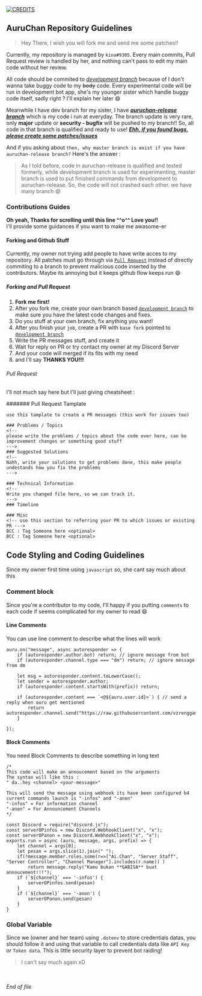 [![CREDITS](/img/_aururepos.png)](https://github.com/vzrenggamani/auruchan/tree/master)

## AuruChan Repository Guidelines
> Hey There, I wish you will fork me and send me some patches!!

Currently, my repository is managed by `kina#9305`. Every main commits, Pull Request review is handled by her, and nothing can't pass to edit my main code without her review.

All code should be commited to [*development branch*](https://github.com/vzrenggamani/auruchan/tree/development) because of I don't wanna take buggy code to my ~~body~~ code. Every experimental code will be run in development bot app, she's my younger sister which handle buggy code itself, sadly right ? I'll explain her later :smile:

Meanwhile I have dev branch for my sister, I have [***auruchan-release branch***](https://github.com/vzrenggamani/auruchan/tree/development) which is my code i run at everyday. The branch update is very rare, only **major** update or **security - bugfix** will be pushed to my branch!! So, all code in that branch is qualified and ready to use! [***Ehh, if you found bugs, please create some patches/issues***](https://github.com/vzrenggamani/auruchan/issues)


And if you asking about `then, why master branch is exist if you have auruchan-release branch?` Here's the answer :
> As I told before, code in auruchan-release is qualified and tested formerly, while development branch is used for experimenting, master branch is used to put finished commands from development to auruchan-release. So, the code will not crashed each other. we have many branch :smile:
> 


### Contributions Guides

**Oh yeah, Thanks for scrolling until this line ^^o^^ Love you!!** <br>I'll provide some guidances if you want to make me awasome-er

#### Forking and Github Stuff

Currently, my owner not trying add people to have write acces to my repository. All patches must go through via [`Pull Request`](https://github.com/vzrenggamani/auruchan/pull) instead of directly commiting to a branch to prevent malicious code inserted by the contributors. Maybe its annoying but it keeps github flow keeps run :smile:

##### Forking and Pull Request

1. **Fork me first!**
2. After you fork me, create your own branch based [`development branch`](https://github.com/vzrenggamani/auruchan/tree/development) to make sure you have the latest code changes and fixes.
3. Do you stuff at your own branch, fix anything you want!
4. After you finish your `job`, create a PR with `base fork` pointed to [`development branch`](https://github.com/vzrenggamani/auruchan/tree/development)
5. Write the PR messages stuff, and create it
6. Wait for reply on PR or try contact my owner at my Discord Server
7. And your code will merged if its fits with my need
8. and I'll say **THANKS YOU!!!**


###### Pull Request

I'll not much say here but I'll just giving cheatsheet :

####### Pull Request Tamplate

`use this tamplate to create a PR messages (this work for issues too)`

```
### Problems / Topics
<!-- 
please write the problems / topics about the code over here, can be improvement changes or something good stuff
--->
### Suggested Solutions
<!-- 
Nahh, write your solutions to get problems done, this make people undestands how you fix the problems
--->

### Technical Information
<!--
Write you changed file here, so we can track it.
--->
### Timeline

### Misc
<!-- use this section to referring your PR to which issues or existing PR ---> 
BCC : Tag Someone here <optional>
BCC : Tag Someone here <optional>
```

## Code Styling and Coding Guidelines

Since my owner first time using `javascript` so, she cant say much about this

### Comment block

Since you're a contributor to my code, I'll happy if you putting `comments` to each code if seems complicated for my owner to read :smile:

#### Line Comments

You can use line comment to describe what the lines will work 
```JS
auru.on("message", async autoresponder => {
    if (autoresponder.author.bot) return; // ignore message from bot
    if (autoresponder.channel.type === "dm") return; // ignore message from dm

    let msg = autoresponder.content.toLowerCase();
    let sender = autoresponder.author;
    if (autoresponder.content.startsWith(prefix)) return;

    if (autoresponder.content === `<@${auru.user.id}>`) { // send a reply when auru get mentioned
        return autoresponder.channel.send("https://raw.githubusercontent.com/vzrenggamani/vzrenggamani.github.io/master/src/jilat.gif")
    }

});
```

#### Block Comments

You need Block Comments to describe something in long text
```JS
/*
This code will make an annoucement based on the arguments
The syntax will like this : 
" da..hey <channel> <your-message>"

This will send the message using webhook its have been configured b4
current commands launch is "-infos" and "-anon"
"-infos" = For information channel
"-anon" = For Announcement Channels
*/

const Discord = require("discord.js");
const serverOPinfos = new Discord.WebhookClient("x", "x");
const serverOPanon = new Discord.WebhookClient("x", "x");
exports.run = async (auru, message, args, prefix) => {
    let channel = args[0];
    let pesan = args.slice(1).join(" ");
    if(!message.member.roles.some(r=>["Ai.Chan", "Server Staff", "Server Controller", "Channel Manager"].includes(r.name)) )
        return message.reply("Kamu bukan **GABISA** buat annoucement!!!");
    if (`${channel}` === '-infos') {
        serverOPinfos.send(pesan)
    }
    if (`${channel}` === '-anon') {
        serverOPanon.send(pesan)
    }
}
```

### Global Variable

Since we (owner and her team) using `.dotenv` to store credentials datas, you should follow it and using that variable to call credentials data like `API Key` or `Token data`. This is little security layer to prevent bot raiding!

> I can't say much again xD

<br><br>
*End of file*
